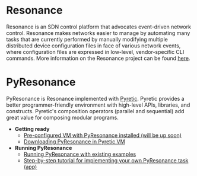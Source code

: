 Resonance
===========

Resonance is an SDN control platform that advocates event-driven network control. Resonance makes networks easier to manage by automating many tasks that are currently performed by manually modifying multiple distributed device configuration files in face of various network events, where configuration files are expressed in low-level, vendor-specific CLI commands. More information on the Resonance project can be found [here](http://resonance.noise.gatech.edu/).


PyResonance
===========

PyResonance is Resonance implemented with [Pyretic](http://frenetic-lang.org/pyretic/). Pyretic provides a better programmer-friendly environment with high-level APIs, libraries, and constructs. Pyretic's composition operators (parallel and sequential) add great value for composing modular programs. 

  - **Getting ready**
    - [Pre-configured VM with PyResonance installed (will be up soon)]()
    - [Downloading PyResonance in Pyretic VM](https://github.com/Resonance-SDN/pyresonance/wiki/Downloading-PyResonance-Module-in-Pyretic-VM)
  - **Running PyResonance**
    - [Running PyResonance with existing examples](https://github.com/Resonance-SDN/pyresonance/wiki/Running-PyResonance)
    - [Step-by-step tutorial for implementing your own PyResonance task (app)](https://github.com/Resonance-SDN/pyresonance/wiki/How-to-write-a-PyResonance-Task:-Step-by-step-tutorial)

